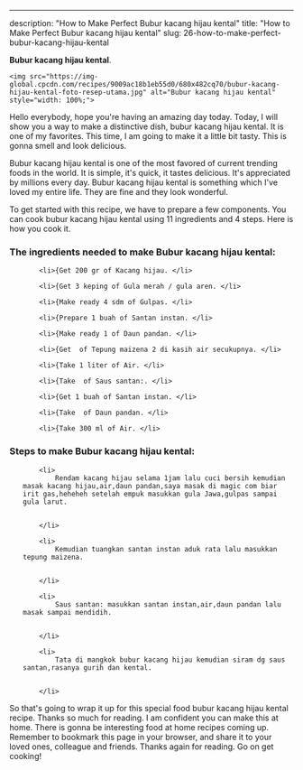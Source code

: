 ---
description: "How to Make Perfect Bubur kacang hijau kental"
title: "How to Make Perfect Bubur kacang hijau kental"
slug: 26-how-to-make-perfect-bubur-kacang-hijau-kental

<p>
	<strong>Bubur kacang hijau kental</strong>. 
	
</p>
<p>
	
	<img src="https://img-global.cpcdn.com/recipes/9009ac18b1eb55d0/680x482cq70/bubur-kacang-hijau-kental-foto-resep-utama.jpg" alt="Bubur kacang hijau kental" style="width: 100%;">
	
	
</p>
<p>
	Hello everybody, hope you're having an amazing day today. Today, I will show you a way to make a distinctive dish, bubur kacang hijau kental. It is one of my favorites. This time, I am going to make it a little bit tasty. This is gonna smell and look delicious.
</p>
	
<p>
	Bubur kacang hijau kental is one of the most favored of current trending foods in the world. It is simple, it's quick, it tastes delicious. It's appreciated by millions every day. Bubur kacang hijau kental is something which I've loved my entire life. They are fine and they look wonderful.
</p>
<p>
	
</p>

<p>
To get started with this recipe, we have to prepare a few components. You can cook bubur kacang hijau kental using 11 ingredients and 4 steps. Here is how you cook it.
</p>

<h3>The ingredients needed to make Bubur kacang hijau kental:</h3>

<ol>
	
		<li>{Get 200 gr of Kacang hijau. </li>
	
		<li>{Get 3 keping of Gula merah / gula aren. </li>
	
		<li>{Make ready 4 sdm of Gulpas. </li>
	
		<li>{Prepare 1 buah of Santan instan. </li>
	
		<li>{Make ready 1 of Daun pandan. </li>
	
		<li>{Get  of Tepung maizena 2 di kasih air secukupnya. </li>
	
		<li>{Take 1 liter of Air. </li>
	
		<li>{Take  of Saus santan:. </li>
	
		<li>{Get 1 buah of Santan instan. </li>
	
		<li>{Take  of Daun pandan. </li>
	
		<li>{Take 300 ml of Air. </li>
	
</ol>
<p>
	
</p>

<h3>Steps to make Bubur kacang hijau kental:</h3>

<ol>
	
		<li>
			Rendam kacang hijau selama 1jam lalu cuci bersih kemudian masak kacang hijau,air,daun pandan,saya masak di magic com biar irit gas,heheheh setelah empuk masukkan gula Jawa,gulpas sampai gula larut.
			
			
		</li>
	
		<li>
			Kemudian tuangkan santan instan aduk rata lalu masukkan tepung maizena.
			
			
		</li>
	
		<li>
			Saus santan: masukkan santan instan,air,daun pandan lalu masak sampai mendidih.
			
			
		</li>
	
		<li>
			Tata di mangkok bubur kacang hijau kemudian siram dg saus santan,rasanya gurih dan kental.
			
			
		</li>
	
</ol>

<p>
	
</p>

<p>
	So that's going to wrap it up for this special food bubur kacang hijau kental recipe. Thanks so much for reading. I am confident you can make this at home. There is gonna be interesting food at home recipes coming up. Remember to bookmark this page in your browser, and share it to your loved ones, colleague and friends. Thanks again for reading. Go on get cooking!
</p>
